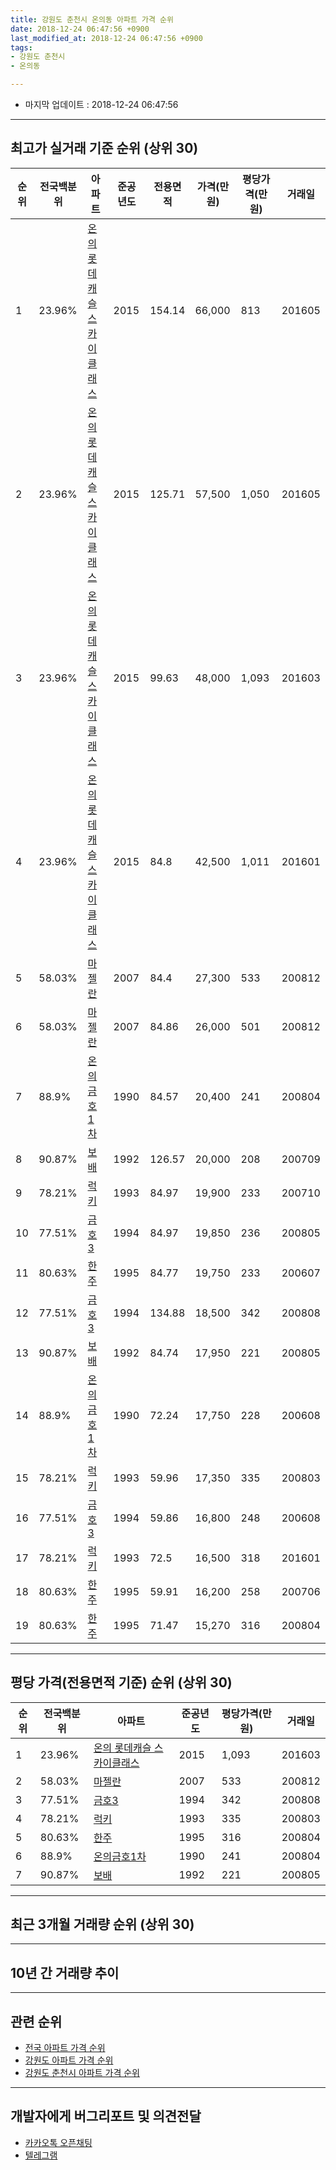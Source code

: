 ```yaml
---
title: 강원도 춘천시 온의동 아파트 가격 순위
date: 2018-12-24 06:47:56 +0900
last_modified_at: 2018-12-24 06:47:56 +0900
tags:
- 강원도 춘천시
- 온의동

---
```


* 마지막 업데이트 : 2018-12-24 06:47:56

---

## 최고가 실거래 기준 순위 (상위 30)


|순위|전국백분위|아파트|준공년도|전용면적|가격(만원)|평당가격(만원)|거래일|
|---|---|---|---|---|---|---|---|
|1|23.96%|[온의 롯데캐슬 스카이클래스](https://search.naver.com/search.naver?query=%EA%B0%95%EC%9B%90%EB%8F%84+%EC%B6%98%EC%B2%9C%EC%8B%9C+%EC%98%A8%EC%9D%98%EB%8F%99+%EC%98%A8%EC%9D%98+%EB%A1%AF%EB%8D%B0%EC%BA%90%EC%8A%AC+%EC%8A%A4%EC%B9%B4%EC%9D%B4%ED%81%B4%EB%9E%98%EC%8A%A4)|2015|154.14|66,000|813|201605|
|2|23.96%|[온의 롯데캐슬 스카이클래스](https://search.naver.com/search.naver?query=%EA%B0%95%EC%9B%90%EB%8F%84+%EC%B6%98%EC%B2%9C%EC%8B%9C+%EC%98%A8%EC%9D%98%EB%8F%99+%EC%98%A8%EC%9D%98+%EB%A1%AF%EB%8D%B0%EC%BA%90%EC%8A%AC+%EC%8A%A4%EC%B9%B4%EC%9D%B4%ED%81%B4%EB%9E%98%EC%8A%A4)|2015|125.71|57,500|1,050|201605|
|3|23.96%|[온의 롯데캐슬 스카이클래스](https://search.naver.com/search.naver?query=%EA%B0%95%EC%9B%90%EB%8F%84+%EC%B6%98%EC%B2%9C%EC%8B%9C+%EC%98%A8%EC%9D%98%EB%8F%99+%EC%98%A8%EC%9D%98+%EB%A1%AF%EB%8D%B0%EC%BA%90%EC%8A%AC+%EC%8A%A4%EC%B9%B4%EC%9D%B4%ED%81%B4%EB%9E%98%EC%8A%A4)|2015|99.63|48,000|1,093|201603|
|4|23.96%|[온의 롯데캐슬 스카이클래스](https://search.naver.com/search.naver?query=%EA%B0%95%EC%9B%90%EB%8F%84+%EC%B6%98%EC%B2%9C%EC%8B%9C+%EC%98%A8%EC%9D%98%EB%8F%99+%EC%98%A8%EC%9D%98+%EB%A1%AF%EB%8D%B0%EC%BA%90%EC%8A%AC+%EC%8A%A4%EC%B9%B4%EC%9D%B4%ED%81%B4%EB%9E%98%EC%8A%A4)|2015|84.8|42,500|1,011|201601|
|5|58.03%|[마젤란](https://search.naver.com/search.naver?query=%EA%B0%95%EC%9B%90%EB%8F%84+%EC%B6%98%EC%B2%9C%EC%8B%9C+%EC%98%A8%EC%9D%98%EB%8F%99+%EB%A7%88%EC%A0%A4%EB%9E%80)|2007|84.4|27,300|533|200812|
|6|58.03%|[마젤란](https://search.naver.com/search.naver?query=%EA%B0%95%EC%9B%90%EB%8F%84+%EC%B6%98%EC%B2%9C%EC%8B%9C+%EC%98%A8%EC%9D%98%EB%8F%99+%EB%A7%88%EC%A0%A4%EB%9E%80)|2007|84.86|26,000|501|200812|
|7|88.9%|[온의금호1차](https://search.naver.com/search.naver?query=%EA%B0%95%EC%9B%90%EB%8F%84+%EC%B6%98%EC%B2%9C%EC%8B%9C+%EC%98%A8%EC%9D%98%EB%8F%99+%EC%98%A8%EC%9D%98%EA%B8%88%ED%98%B81%EC%B0%A8)|1990|84.57|20,400|241|200804|
|8|90.87%|[보배](https://search.naver.com/search.naver?query=%EA%B0%95%EC%9B%90%EB%8F%84+%EC%B6%98%EC%B2%9C%EC%8B%9C+%EC%98%A8%EC%9D%98%EB%8F%99+%EB%B3%B4%EB%B0%B0)|1992|126.57|20,000|208|200709|
|9|78.21%|[럭키](https://search.naver.com/search.naver?query=%EA%B0%95%EC%9B%90%EB%8F%84+%EC%B6%98%EC%B2%9C%EC%8B%9C+%EC%98%A8%EC%9D%98%EB%8F%99+%EB%9F%AD%ED%82%A4)|1993|84.97|19,900|233|200710|
|10|77.51%|[금호3](https://search.naver.com/search.naver?query=%EA%B0%95%EC%9B%90%EB%8F%84+%EC%B6%98%EC%B2%9C%EC%8B%9C+%EC%98%A8%EC%9D%98%EB%8F%99+%EA%B8%88%ED%98%B83)|1994|84.97|19,850|236|200805|
|11|80.63%|[한주](https://search.naver.com/search.naver?query=%EA%B0%95%EC%9B%90%EB%8F%84+%EC%B6%98%EC%B2%9C%EC%8B%9C+%EC%98%A8%EC%9D%98%EB%8F%99+%ED%95%9C%EC%A3%BC)|1995|84.77|19,750|233|200607|
|12|77.51%|[금호3](https://search.naver.com/search.naver?query=%EA%B0%95%EC%9B%90%EB%8F%84+%EC%B6%98%EC%B2%9C%EC%8B%9C+%EC%98%A8%EC%9D%98%EB%8F%99+%EA%B8%88%ED%98%B83)|1994|134.88|18,500|342|200808|
|13|90.87%|[보배](https://search.naver.com/search.naver?query=%EA%B0%95%EC%9B%90%EB%8F%84+%EC%B6%98%EC%B2%9C%EC%8B%9C+%EC%98%A8%EC%9D%98%EB%8F%99+%EB%B3%B4%EB%B0%B0)|1992|84.74|17,950|221|200805|
|14|88.9%|[온의금호1차](https://search.naver.com/search.naver?query=%EA%B0%95%EC%9B%90%EB%8F%84+%EC%B6%98%EC%B2%9C%EC%8B%9C+%EC%98%A8%EC%9D%98%EB%8F%99+%EC%98%A8%EC%9D%98%EA%B8%88%ED%98%B81%EC%B0%A8)|1990|72.24|17,750|228|200608|
|15|78.21%|[럭키](https://search.naver.com/search.naver?query=%EA%B0%95%EC%9B%90%EB%8F%84+%EC%B6%98%EC%B2%9C%EC%8B%9C+%EC%98%A8%EC%9D%98%EB%8F%99+%EB%9F%AD%ED%82%A4)|1993|59.96|17,350|335|200803|
|16|77.51%|[금호3](https://search.naver.com/search.naver?query=%EA%B0%95%EC%9B%90%EB%8F%84+%EC%B6%98%EC%B2%9C%EC%8B%9C+%EC%98%A8%EC%9D%98%EB%8F%99+%EA%B8%88%ED%98%B83)|1994|59.86|16,800|248|200608|
|17|78.21%|[럭키](https://search.naver.com/search.naver?query=%EA%B0%95%EC%9B%90%EB%8F%84+%EC%B6%98%EC%B2%9C%EC%8B%9C+%EC%98%A8%EC%9D%98%EB%8F%99+%EB%9F%AD%ED%82%A4)|1993|72.5|16,500|318|201601|
|18|80.63%|[한주](https://search.naver.com/search.naver?query=%EA%B0%95%EC%9B%90%EB%8F%84+%EC%B6%98%EC%B2%9C%EC%8B%9C+%EC%98%A8%EC%9D%98%EB%8F%99+%ED%95%9C%EC%A3%BC)|1995|59.91|16,200|258|200706|
|19|80.63%|[한주](https://search.naver.com/search.naver?query=%EA%B0%95%EC%9B%90%EB%8F%84+%EC%B6%98%EC%B2%9C%EC%8B%9C+%EC%98%A8%EC%9D%98%EB%8F%99+%ED%95%9C%EC%A3%BC)|1995|71.47|15,270|316|200804|


---

## 평당 가격(전용면적 기준) 순위 (상위 30)


|순위|전국백분위|아파트|준공년도|평당가격(만원)|거래일|
|---|---|---|---|---|---|
|1|23.96%|[온의 롯데캐슬 스카이클래스](https://search.naver.com/search.naver?query=%EA%B0%95%EC%9B%90%EB%8F%84+%EC%B6%98%EC%B2%9C%EC%8B%9C+%EC%98%A8%EC%9D%98%EB%8F%99+%EC%98%A8%EC%9D%98+%EB%A1%AF%EB%8D%B0%EC%BA%90%EC%8A%AC+%EC%8A%A4%EC%B9%B4%EC%9D%B4%ED%81%B4%EB%9E%98%EC%8A%A4)|2015|1,093|201603|
|2|58.03%|[마젤란](https://search.naver.com/search.naver?query=%EA%B0%95%EC%9B%90%EB%8F%84+%EC%B6%98%EC%B2%9C%EC%8B%9C+%EC%98%A8%EC%9D%98%EB%8F%99+%EB%A7%88%EC%A0%A4%EB%9E%80)|2007|533|200812|
|3|77.51%|[금호3](https://search.naver.com/search.naver?query=%EA%B0%95%EC%9B%90%EB%8F%84+%EC%B6%98%EC%B2%9C%EC%8B%9C+%EC%98%A8%EC%9D%98%EB%8F%99+%EA%B8%88%ED%98%B83)|1994|342|200808|
|4|78.21%|[럭키](https://search.naver.com/search.naver?query=%EA%B0%95%EC%9B%90%EB%8F%84+%EC%B6%98%EC%B2%9C%EC%8B%9C+%EC%98%A8%EC%9D%98%EB%8F%99+%EB%9F%AD%ED%82%A4)|1993|335|200803|
|5|80.63%|[한주](https://search.naver.com/search.naver?query=%EA%B0%95%EC%9B%90%EB%8F%84+%EC%B6%98%EC%B2%9C%EC%8B%9C+%EC%98%A8%EC%9D%98%EB%8F%99+%ED%95%9C%EC%A3%BC)|1995|316|200804|
|6|88.9%|[온의금호1차](https://search.naver.com/search.naver?query=%EA%B0%95%EC%9B%90%EB%8F%84+%EC%B6%98%EC%B2%9C%EC%8B%9C+%EC%98%A8%EC%9D%98%EB%8F%99+%EC%98%A8%EC%9D%98%EA%B8%88%ED%98%B81%EC%B0%A8)|1990|241|200804|
|7|90.87%|[보배](https://search.naver.com/search.naver?query=%EA%B0%95%EC%9B%90%EB%8F%84+%EC%B6%98%EC%B2%9C%EC%8B%9C+%EC%98%A8%EC%9D%98%EB%8F%99+%EB%B3%B4%EB%B0%B0)|1992|221|200805|


---

## 최근 3개월 거래량 순위 (상위 30)


<div style="width:100%;">
    <canvas id="deal_count_ranking" height="250"></canvas>
</div>


<script>
new Chart(document.getElementById("deal_count_ranking"), {
    type: 'horizontalBar',
    data: {
        labels: ['온의 롯데캐슬 스카이클래스', '온의금호1차', '한주', '보배', '마젤란'],
        datasets: [{
            label: '실거래 수',
            data: [10, 3, 2, 2, 1],
            borderColor: "rgba(255, 0, 128, 1)",
            backgroundColor: "rgba(255, 0, 128, 0.5)",
            fill: false,
        }]
    },
    options: {
        responsive: true,
        title: {
            display: true,
            text: '최근 3개월 거래량 순위'
        },
        tooltips: {
            mode: 'index',
            intersect: false,
            callbacks: {
                title: function(tooltipItems, data) {
                    return "실거래 수:";
                },
                label: function(tooltipItem, data) {
                    return data.labels[tooltipItem.index] + ": " + tooltipItem.xLabel;
                }
            }
        },
        hover: {
            mode: 'nearest',
            intersect: true
        },
        scales: {
            xAxes: [{
                display: true,
                scaleLabel: {
                    display: true,
                    labelString: '실거래 수'
                },
                ticks: {
                    suggestedMin: 0,
                }
            }],
            yAxes: [{
                display: true,
                ticks: {
                    autoSkip: false,
                    callback: function(value, index, values) {
                        if (value.length > 15)
                            return value.substr(0, 13) + "...";
                        else
                            return value;
                    }
                },
                scaleLabel: {
                    display: false,
                }
            }]
        }
    }
});

</script>


---

## 10년 간 거래량 추이


<div style="width:100%;">
    <canvas id="deal_progress" height="250"></canvas>
</div>

<script>
new Chart(document.getElementById("deal_progress"), {
    type: 'line',
    data: {
        labels: ['200812','200901','200902','200903','200904','200905','200906','200907','200908','200909','200910','200911','200912','201001','201002','201003','201004','201005','201006','201007','201008','201009','201010','201011','201012','201101','201102','201103','201104','201105','201106','201107','201108','201109','201110','201111','201112','201201','201202','201203','201204','201205','201206','201207','201208','201209','201210','201211','201212','201301','201302','201303','201304','201305','201306','201307','201308','201309','201310','201311','201312','201401','201402','201403','201404','201405','201406','201407','201408','201409','201410','201411','201412','201501','201502','201503','201504','201505','201506','201507','201508','201509','201510','201511','201512','201601','201602','201603','201604','201605','201606','201607','201608','201609','201610','201611','201612','201701','201702','201703','201704','201705','201706','201707','201708','201709','201710','201711','201712','201801','201802','201803','201804','201805','201806','201807','201808','201809','201810','201811','201812'],
        datasets: [{
            label: '실거래 수',
            pointRadius: 1,
            data: [29, 2, 4, 7, 10, 12, 10, 7, 13, 10, 14, 9, 9, 10, 14, 12, 6, 6, 9, 5, 5, 6, 12, 9, 12, 14, 11, 15, 15, 13, 9, 9, 7, 9, 12, 6, 5, 5, 9, 13, 7, 3, 5, 3, 8, 8, 4, 4, 5, 1, 9, 7, 10, 4, 5, 4, 8, 5, 11, 9, 9, 3, 6, 11, 11, 5, 5, 4, 12, 11, 9, 8, 10, 12, 14, 18, 11, 19, 16, 14, 16, 13, 23, 9, 14, 17, 14, 13, 16, 17, 20, 17, 8, 11, 19, 7, 6, 8, 6, 13, 12, 11, 11, 8, 9, 12, 13, 9, 14, 11, 9, 19, 10, 11, 5, 9, 8, 8, 6, 9, 3],
            borderColor: "rgba(255, 201, 14, 1)",
            backgroundColor: "rgba(255, 201, 14, 0.5)",
            fill: true,
        }]
    },
    options: {
        responsive: true,
        title: {
            display: true,
            text: '10년간 거래량 추이'
        },
        tooltips: {
            mode: 'index',
            intersect: false,
        },
        hover: {
            mode: 'nearest',
            intersect: true
        },
        scales: {
            xAxes: [{
                display: true,
                scaleLabel: {
                    display: true,
                    labelString: '년/월'
                }
            }],
            yAxes: [{
                display: true,
                ticks: {
                    suggestedMin: 0,
                },
                scaleLabel: {
                    display: true,
                    labelString: '실거래 수'
                }
            }]
        }
    }
});

</script>


---

## 관련 순위

- [전국 아파트 가격 순위](https://inasie.github.io/apt-ranking/전국)
- [강원도 아파트 가격 순위](https://inasie.github.io/apt-ranking/강원도)
- [강원도 춘천시 아파트 가격 순위](https://inasie.github.io/apt-ranking/강원도-춘천시)


---

## 개발자에게 버그리포트 및 의견전달

- [카카오톡 오픈채팅](https://open.kakao.com/o/gLJUAP4)
- [텔레그램](https://t.me/inasie)

